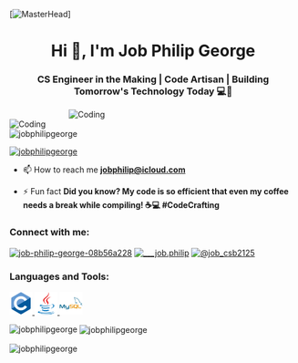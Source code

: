 [![MasterHead](https://images.app.goo.gl/qGoXAmVmmNqRBroRA)]
<h1 align="center">Hi 👋, I'm Job Philip George</h1>
<h3 align="center">CS Engineer in the Making | Code Artisan | Building Tomorrow's Technology Today 💻🚀</h3>
<img align="right" alt="Coding" width="400" src="https://cdn.dribbble.com/users/116207...">

<img align="left" alt="Coding" width="400" src="https://i.gifer.com/5TMy.gif">

<p align="left"> <img src="https://komarev.com/ghpvc/?username=jobphilipgeorge&label=Profile%20views&color=0e75b6&style=flat" alt="jobphilipgeorge" /> </p>

<p align="left"> <a href="https://github.com/ryo-ma/github-profile-trophy"><img src="https://github-profile-trophy.vercel.app/?username=jobphilipgeorge" alt="jobphilipgeorge" /></a> </p>

- 📫 How to reach me **jobphilip@icloud.com**

- ⚡ Fun fact **Did you know? My code is so efficient that even my coffee needs a break while compiling! ☕💻 #CodeCrafting**

<h3 align="left">Connect with me:</h3>
<p align="left">
<a href="https://linkedin.com/in/job-philip-george-08b56a228" target="blank"><img align="center" src="https://raw.githubusercontent.com/rahuldkjain/github-profile-readme-generator/master/src/images/icons/Social/linked-in-alt.svg" alt="job-philip-george-08b56a228" height="30" width="40" /></a>
<a href="https://instagram.com/___job.philip" target="blank"><img align="center" src="https://raw.githubusercontent.com/rahuldkjain/github-profile-readme-generator/master/src/images/icons/Social/instagram.svg" alt="___job.philip" height="30" width="40" /></a>
<a href="https://www.hackerrank.com/@job_csb2125" target="blank"><img align="center" src="https://raw.githubusercontent.com/rahuldkjain/github-profile-readme-generator/master/src/images/icons/Social/hackerrank.svg" alt="@job_csb2125" height="30" width="40" /></a>
</p>

<h3 align="left">Languages and Tools:</h3>
<p align="left"> <a href="https://www.cprogramming.com/" target="_blank" rel="noreferrer"> <img src="https://raw.githubusercontent.com/devicons/devicon/master/icons/c/c-original.svg" alt="c" width="40" height="40"/> </a> <a href="https://www.java.com" target="_blank" rel="noreferrer"> <img src="https://raw.githubusercontent.com/devicons/devicon/master/icons/java/java-original.svg" alt="java" width="40" height="40"/> </a> <a href="https://www.mysql.com/" target="_blank" rel="noreferrer"> <img src="https://raw.githubusercontent.com/devicons/devicon/master/icons/mysql/mysql-original-wordmark.svg" alt="mysql" width="40" height="40"/> </a> </p>

<p><img align="left" src="https://github-readme-stats.vercel.app/api/top-langs?username=jobphilipgeorge&show_icons=true&locale=en&layout=compact" alt="jobphilipgeorge" /></p>

<p>&nbsp;<img align="center" src="https://github-readme-stats.vercel.app/api?username=jobphilipgeorge&show_icons=true&locale=en" alt="jobphilipgeorge" /></p>

<p><img align="center" src="https://github-readme-streak-stats.herokuapp.com/?user=jobphilipgeorge&" alt="jobphilipgeorge" /></p>
